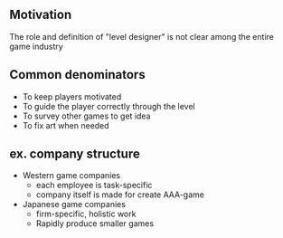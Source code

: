 <!-- META
{"title":"Investigating the Elusive Role of Level Design","link":"https://ieeexplore.ieee.org/document/9231624","media":"academic","tags":["game","leveldesign","survey"],"short":{"en":"Survey the definition and role of \"level designer\"","ja":"「レベルデザイナー」の定義・役割を巡るサーベイ"},"importance":2,"hasPage":true,"createdAt":1717659810.606,"updatedAt":1717659810.606}
META -->

## Motivation
The role and definition of "level designer" is not clear among the entire game industry

## Common denominators
* To keep players motivated
* To guide the player correctly through the level
* To survey other games to get idea
* To fix art when needed

## ex. company structure
* Western game companies
  * each employee is task-specific
  * company itself is made for create AAA-game
* Japanese game companies
  * firm-specific, holistic work
  * Rapidly produce smaller games